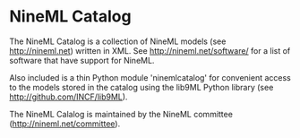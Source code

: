 NineML Catalog
========

The NineML Catalog is a collection of NineML models (see http://nineml.net)
written in XML. See http://nineml.net/software/ for a list of software that
have support for NineML.

Also included is a thin Python module 'ninemlcatalog'
for convenient access to the models stored in the catalog using the lib9ML
Python library (see http://github.com/INCF/lib9ML).


The NineML Calalog is maintained by the NineML committee
(http://nineml.net/committee).
 

